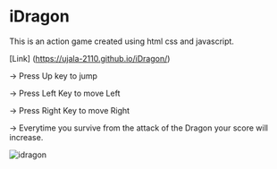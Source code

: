 # iDragon
This is an action game created using html css and javascript.

[Link] (https://ujala-2110.github.io/iDragon/)

-> Press Up key to jump  

-> Press Left Key to move Left  

-> Press Right Key to move Right  

-> Everytime you survive from the attack of the Dragon your score will increase.

![idragon](https://user-images.githubusercontent.com/91013735/181462510-9fb763dd-5755-4e43-accc-b356006afc95.png)
 
 
